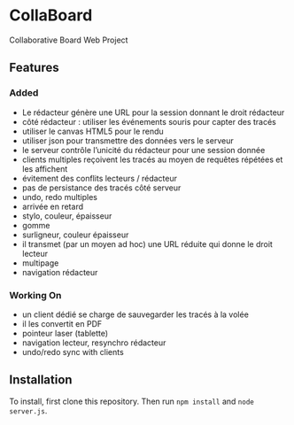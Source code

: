 # CollaBoard
Collaborative Board Web Project
## Features
### Added
- Le rédacteur génère une URL pour la session donnant le droit rédacteur
- côté rédacteur : utiliser les événements souris pour capter des tracés
- utiliser le canvas HTML5 pour le rendu
- utiliser json pour transmettre des données vers le serveur
- le serveur contrôle l’unicité du rédacteur pour une session donnée
- clients multiples reçoivent les tracés au moyen de requêtes répétées et les affichent
- évitement des conflits lecteurs / rédacteur
- pas de persistance des tracés côté serveur
- undo, redo multiples
- arrivée en retard
- stylo, couleur, épaisseur
- gomme
- surligneur, couleur épaisseur
- il transmet (par un moyen ad hoc) une URL réduite qui donne le droit lecteur
- multipage
- navigation rédacteur
### Working On
- un client dédié se charge de sauvegarder les tracés à la volée
- il les convertit en PDF
- pointeur laser (tablette)
- navigation lecteur, resynchro rédacteur
- undo/redo sync with clients
## Installation
To install, first clone this repository. Then run `npm install` and `node server.js`.
